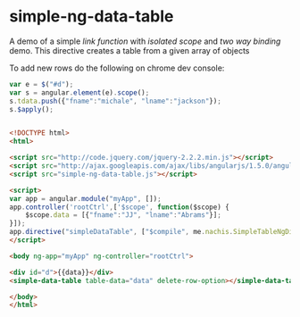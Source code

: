 # simple-ng-data-table
A demo of a simple *link function* with *isolated scope* and *two way binding* demo.
This directive creates a table from a given array of objects

To add new rows do the following on chrome dev console:

```javascript
var e = $("#d");
var s = angular.element(e).scope();
s.tdata.push({"fname":"michale", "lname":"jackson"});
s.$apply();
```

```html

<!DOCTYPE html>
<html>

<script src="http://code.jquery.com/jquery-2.2.2.min.js"></script>
<script src="http://ajax.googleapis.com/ajax/libs/angularjs/1.5.0/angular.min.js"></script>
<script src="simple-ng-data-table.js"></script>

<script>
var app = angular.module("myApp", []);
app.controller('rootCtrl',['$scope', function($scope) {
	$scope.data = [{"fname":"JJ", "lname":"Abrams"}];
}]);
app.directive("simpleDataTable", ["$compile", me.nachis.SimpleTableNgDirective]);
</script>

<body ng-app="myApp" ng-controller="rootCtrl">

<div id="d">{{data}}</div>
<simple-data-table table-data="data" delete-row-option></simple-data-table>

</body>
</html>


```
